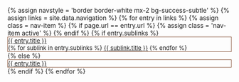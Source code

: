 <style>
/* Dropdown Content (Hidden by Default) */
.dropdown-content {
  display: none;
  position: absolute;
  background-color: #fff;
  color:#8b583d;
  min-width: 140px;
  box-shadow: 0px 8px 16px 0px rgba(0,0,0,0.2);
  z-index: 1;
  width:100%;
/*  line-height:2rem;*/
  top:28px;
  list-style: none;
  text-align:center;
}

/* Links inside the dropdown */
.dropdown-content a {
  color: #8b583d;
  padding: 2px 6px;
  text-decoration: none;
  display: block;
}

/* Change color of dropdown links on hover */
.dropdown-content a:hover {background-color: #8b583d;
    color: #fff;
}
#Toolbar ul { 
    list-style: none; 
    float: left; 
    padding:0;
}
#Toolbar ul li{ 
    font-size:small;
    border: 1px solid #8b583d;
}
/* Show the dropdown menu on hover */
.dropdown:hover .dropdown-content {
    display: block;
    }

/* Change the background color of the dropdown button when the dropdown content is shown */
.dropdown:hover .dropbtn {background-color: #001e36;}
</style>
<nav id="Toolbar"  class="navbar navbar-expand-sm navbar-dark my-4 border-top border-bottom border-white bootsnav" role="navigation"><!-- class="collapse navbar-collapse">-->
<!--<button class="navbar-toggle text-center" type="button" data-toggle="collapse" data-target="#navbarSupportedContent" aria-controls="navbarSupportedContent" aria-expanded="false" aria-label="Toggle navigation">-->
<!--<span class="navbar-toggler-icon bg-dark"></span>-->
<!--</button>-->
    <ul class="nav navbar-nav mx-auto" data-in="fadeInDown" data-out="fadeOutUp"><!-- nav navbar-nav">-->
        {% assign navstyle = 'border border-white mx-2 bg-success-subtle' %}
        {% assign links = site.data.navigation %}
        {% for entry in links %}
            {% assign class = nav-item %}
            {% if page.url == entry.url %}
                {% assign class = 'nav-item active' %}
            {% endif %}
            {% if entry.sublinks %}
                <li id="{{entry.title}}-menu" id="{{ class }}" class="{{ navstyle }} nav-item dropdown {{ class }} ">
                    <a href="{{ site.baseurl }}{{ entry.url }}" id="{{entry.title}}-link" class="text-emphasis nav-link h5 dropdown-toggle" data-toggle="dropdown" role="button" aria-haspopup="true" aria-expanded="false">{{ entry.title }} <span class="caret"></span></a>
                    <div class="dropdown-menu" aria-labelledby="{{entry.title}}-link">
                        {% for sublink in entry.sublinks %}
                            <a class="dropdown-item" href="{{ site.baseurl }}{{ sublink.url }}">{{ sublink.title }}</a>
                        {% endfor %}
                    </div>
                </li>
            {% else %}
                <li id="{{ entry.title }}" class="{{ class }} {{navstyle}}">
                    <a class="nav-link h5 " href="{{ site.baseurl }}{{ entry.url }}">{{ entry.title }}</a>
                </li>
            {% endif %}
        {% endfor %}
    </ul>
</nav>

